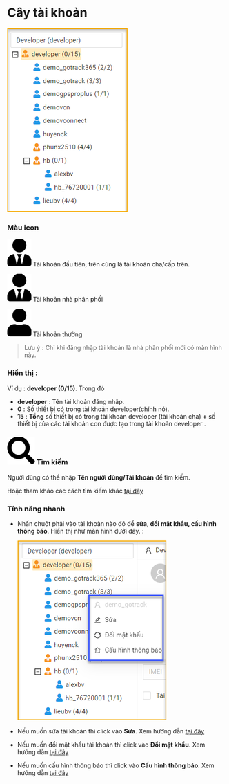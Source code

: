 # Cây tài khoản

<div id="account-tree">
</div>

<span style="display:block; text-align:left">![Interface Web](/docs/assets/images/web-interface//map/search-account-level.png)

### Màu icon

<span class="icon-left svg-filter-distributor">![Ok](/docs/assets/images/web-interface/icon/SVG/user-tie.svg) Tài khoản đầu tiên, trên cùng là tài khoản cha/cấp trên.

<span class="icon-left svg-filter-distributor">![Ok](/docs/assets/images/web-interface/icon/SVG/user-tie.svg) Tài khoản nhà phân phối


<span class="icon-left svg-filter-user">![Ok](/docs/assets/images/web-interface/icon/SVG/user1.svg) Tài khoản thường

> Lưu ý : Chỉ khi đăng nhập tài khoản là nhà phân phối mới có màn hình này.

### Hiển thị :
Ví dụ : **developer (0/15)**. Trong đó
* **developer** : Tên tài khoản đăng nhập.
*  **0** : Số thiết bị có trong tài khoản developer(chính nó).
* **15** : **Tổng** số thiết bị có trong tài khoản developer (tài khoản cha) **+** số thiết bị của các tài khoản con được tạo trong tài khoản developer .

### <span class="icon-left svg-filter-serch">![Ok](/docs/assets/images/web-interface/icon/SVG/search.svg)  Tìm kiếm

Người dùng có thể nhập **Tên người dùng/Tài khoản** để tìm kiếm.

 Hoặc tham khảo các cách tìm kiếm khác [tại đây](/vi/modules/get-started/#searchuser) <div id="searchuser"> 

### Tính năng nhanh

* Nhấn chuột phải vào tài khoản nào đó để **sửa, đổi mật khẩu, cấu hình thông báo**. Hiển thị như màn hình dưới đây. :
  
    <span style="display:block; text-align:left">![Interface Web](/docs/assets/images/web-interface//map/search-account-level-1.png)


* Nếu muốn sửa tài khoản thì click vào **Sửa**. Xem hướng dẫn [tại đây](vi/modules/web-interface/users/account-management/#edit-acount) 
  
* Nếu muốn đổi mật khẩu tài khoản thì click vào **Đổi  mật khẩu**. Xem hướng dẫn [tại đây](vi/modules/web-interface/users/account-management/#change-pw) 
  
* Nếu muốn cấu hình thông báo thì click vào **Cấu hình thông báo**. Xem hướng dẫn [tại đây](vi/modules/web-interface/notification/#notification) 

